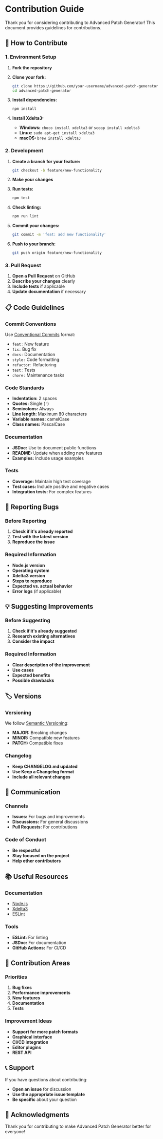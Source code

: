 # Contribution Guide

Thank you for considering contributing to Advanced Patch Generator! This document provides guidelines for contributions.

## 🚀 How to Contribute

### 1. Environment Setup

1. **Fork the repository**
2. **Clone your fork:**
   ```bash
   git clone https://github.com/your-username/advanced-patch-generator.git
   cd advanced-patch-generator
   ```

3. **Install dependencies:**
   ```bash
   npm install
   ```

4. **Install Xdelta3:**
   - **Windows:** `choco install xdelta3` or `scoop install xdelta3`
   - **Linux:** `sudo apt-get install xdelta3`
   - **macOS:** `brew install xdelta3`

### 2. Development

1. **Create a branch for your feature:**
   ```bash
   git checkout -b feature/new-functionality
   ```

2. **Make your changes**

3. **Run tests:**
   ```bash
   npm test
   ```

4. **Check linting:**
   ```bash
   npm run lint
   ```

5. **Commit your changes:**
   ```bash
   git commit -m 'feat: add new functionality'
   ```

6. **Push to your branch:**
   ```bash
   git push origin feature/new-functionality
   ```

### 3. Pull Request

1. **Open a Pull Request** on GitHub
2. **Describe your changes** clearly
3. **Include tests** if applicable
4. **Update documentation** if necessary

## 📋 Code Guidelines

### Commit Conventions

Use [Conventional Commits](https://www.conventionalcommits.org/) format:

- `feat:` New feature
- `fix:` Bug fix
- `docs:` Documentation
- `style:` Code formatting
- `refactor:` Refactoring
- `test:` Tests
- `chore:` Maintenance tasks

### Code Standards

- **Indentation:** 2 spaces
- **Quotes:** Single (`'`)
- **Semicolons:** Always
- **Line length:** Maximum 80 characters
- **Variable names:** camelCase
- **Class names:** PascalCase

### Documentation

- **JSDoc:** Use to document public functions
- **README:** Update when adding new features
- **Examples:** Include usage examples

### Tests

- **Coverage:** Maintain high test coverage
- **Test cases:** Include positive and negative cases
- **Integration tests:** For complex features

## 🐛 Reporting Bugs

### Before Reporting

1. **Check if it's already reported**
2. **Test with the latest version**
3. **Reproduce the issue**

### Required Information

- **Node.js version**
- **Operating system**
- **Xdelta3 version**
- **Steps to reproduce**
- **Expected vs. actual behavior**
- **Error logs** (if applicable)

## 💡 Suggesting Improvements

### Before Suggesting

1. **Check if it's already suggested**
2. **Research existing alternatives**
3. **Consider the impact**

### Required Information

- **Clear description of the improvement**
- **Use cases**
- **Expected benefits**
- **Possible drawbacks**

## 🏷️ Versions

### Versioning

We follow [Semantic Versioning](https://semver.org/):

- **MAJOR:** Breaking changes
- **MINOR:** Compatible new features
- **PATCH:** Compatible fixes

### Changelog

- **Keep CHANGELOG.md updated**
- **Use Keep a Changelog format**
- **Include all relevant changes**

## 🤝 Communication

### Channels

- **Issues:** For bugs and improvements
- **Discussions:** For general discussions
- **Pull Requests:** For contributions

### Code of Conduct

- **Be respectful**
- **Stay focused on the project**
- **Help other contributors**

## 📚 Useful Resources

### Documentation

- [Node.js](https://nodejs.org/docs/)
- [Xdelta3](https://github.com/jmacd/xdelta)
- [ESLint](https://eslint.org/docs/)

### Tools

- **ESLint:** For linting
- **JSDoc:** For documentation
- **GitHub Actions:** For CI/CD

## 🎯 Contribution Areas

### Priorities

1. **Bug fixes**
2. **Performance improvements**
3. **New features**
4. **Documentation**
5. **Tests**

### Improvement Ideas

- **Support for more patch formats**
- **Graphical interface**
- **CI/CD integration**
- **Editor plugins**
- **REST API**

## 📞 Support

If you have questions about contributing:

- **Open an issue** for discussion
- **Use the appropriate issue template**
- **Be specific** about your question

## 🙏 Acknowledgments

Thank you for contributing to make Advanced Patch Generator better for everyone!